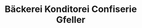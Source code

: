 ---
title: "Bäckerei Konditorei Confiserie Gfeller"
url: /klingnau/baeckerei-konditorei-confiserie-gfeller/
shop: Bäckerei
---